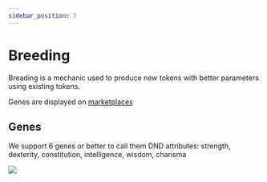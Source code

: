 ```yaml
---
sidebar_position: 7
---
```


# Breeding

Breading is a mechanic used to produce new tokens with better parameters using existing tokens.

Genes are displayed on [marketplaces](/api/components/json-microservice/marketplaces/)

## Genes

We support 6 genes or better to call them DND attributes: strength, dexterity, constitution, intelligence, wisdom, charisma

![](/img/simple-mechanics/breeds.png)